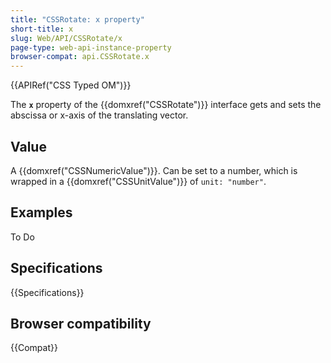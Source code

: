 ```yaml
---
title: "CSSRotate: x property"
short-title: x
slug: Web/API/CSSRotate/x
page-type: web-api-instance-property
browser-compat: api.CSSRotate.x
---
```


{{APIRef("CSS Typed OM")}}

The **`x`** property of the
{{domxref("CSSRotate")}} interface gets and sets the abscissa or x-axis of the
translating vector.

## Value

A {{domxref("CSSNumericValue")}}. Can be set to a number, which is wrapped in a
{{domxref("CSSUnitValue")}} of `unit: "number"`.

## Examples

To Do

## Specifications

{{Specifications}}

## Browser compatibility

{{Compat}}
